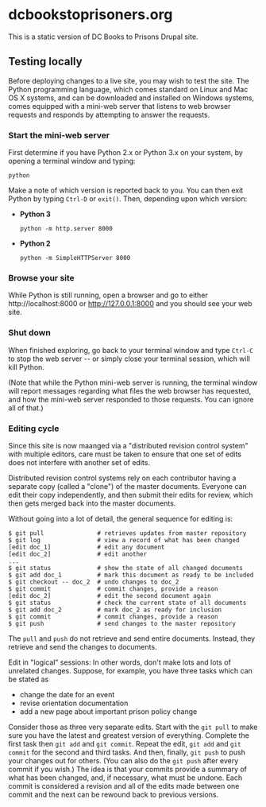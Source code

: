 # dcbookstoprisoners.org

This is a static version of DC Books to Prisons Drupal site.

## Testing locally

Before deploying changes to a live site, you may wish to test the
site. The Python programming language, which comes standard on Linux
and Mac OS X systems, and can be downloaded and installed on Windows
systems, comes equipped with a mini-web server that listens to web
browser requests and responds by attempting to answer the requests.

### Start the mini-web server

First determine if you have Python 2.x or Python 3.x on your system,
by opening a terminal window and typing:

    python

Make a note of which version is reported back to you. You can then
exit Python by typing `Ctrl-D` or `exit()`. Then, depending upon which
version:

* **Python 3**

  `python -m http.server 8000`

* **Python 2**

  `python -m SimpleHTTPServer 8000`

### Browse your site

While Python is still running, open a browser and go to either
http://localhost:8000 or http://127.0.0.1:8000 and you should
see your web site.

### Shut down

When finished exploring, go back to your terminal window and type
`Ctrl-C` to stop the web server -- or simply close your terminal
session, which will kill Python.

(Note that while the Python mini-web server is running, the terminal
window will report messages regarding what files the web browser has
requested, and how the mini-web server responded to those
requests. You can ignore all of that.)

### Editing cycle

Since this site is now maanged via a "distributed revision control
system" with multiple editors, care must be taken to ensure that one
set of edits does not interfere with another set of edits.

Distributed revision control systems rely on each contributor having
a separate copy (called a "clone") of the master documents. Everyone
can edit their copy independently, and then submit their edits for
review, which then gets merged back into the master documents.

Without going into a lot of detail, the general sequence for editing is:

    $ git pull               # retrieves updates from master repository
    $ git log                # view a record of what has been changed
    [edit doc_1]             # edit any document
	[edit doc_2]             # edit another
	...
	$ git status             # show the state of all changed documents
	$ git add doc_1          # mark this document as ready to be included
	$ git checkout -- doc_2  # undo changes to doc_2
	$ git commit             # commit changes, provide a reason
	[edit doc_2]             # edit the second document again
	$ git status             # check the current state of all documents
	$ git add doc_2          # mark doc_2 as ready for inclusion
	$ git commit             # commit changes, provide a reason
	$ git push               # send changes to the master repository

The `pull` and `push` do not retrieve and send entire documents. Instead,
they retrieve and send the changes to documents.

Edit in "logical" sessions: In other words, don't make lots and lots
of unrelated changes. Suppose, for example, you have three tasks which
can be stated as

* change the date for an event
* revise orientation documentation
* add a new page about important prison policy change

Consider those as three very separate edits.  Start with the `git
pull` to make sure you have the latest and greatest version of
everything. Complete the first task then `git add` and `git commit`.
Repeat the edit, `git add` and `git commit` for the second and third
tasks. And then, finally, `git push` to push your changes out for
others. (You can also do the `git push` after every commit if you wish.)
The idea is that your commits provide a summary of what has been changed,
and, if necessary, what must be undone.  Each commit is considered a
revision and all of the edits made between one commit and the next can
be rewound back to previous versions.
